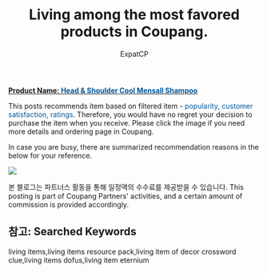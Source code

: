 ﻿---
layout: post
title:  "Living among the most favored products in Coupang."
author: ExpatCP
categories: [ Living ]
tags: [living items,living items resource pack,living item of decor crossword clue,living items dofus,living item eternium]
image: https://thumbnail9.coupangcdn.com/thumbnails/remote/492x492ex/image/retail/images/58694498445883-56c09139-4873-4604-9e9d-95ba04421ecf.jpg 
---

<a href="https://link.coupang.com/a/lLcsF"><b>Product Name: <font color='#01579B'>Head & Shoulder Cool Mensall Shampoo</font></b></a>

This posts recommends item based on filtered item - <font color='#01579B'>popularity, customer satisfaction, ratings</font>.
Therefore, you would have no regret your decision to purchase the item when you receive.
Please click the image if you need more details and ordering page in Coupang. 

In case you are busy, there are summarized recommendation reasons in the below for your reference. 

<a href="https://link.coupang.com/a/lLcsF"><img src="https://thumbnail6.coupangcdn.com/thumbnails/remote/q89/image/retail/images/450402206055879-d0d314f4-9c13-4688-bc80-f5682196b564.jpg"></a> 

본 블로그는 파트너스 활동을 통해 일정액의 수수료를 제공받을 수 있습니다.
This posting is part of Coupang Partners' activities, and a certain amount of commission is provided accordingly.

## 참고: Searched Keywords  
living items,living items resource pack,living item of decor crossword clue,living items dofus,living item eternium
